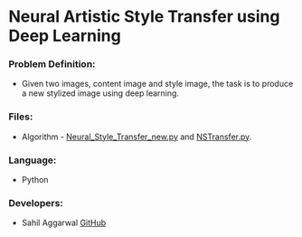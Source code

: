 # Neural Artistic Style Transfer using Deep Learning

### Problem Definition:
- Given two images, content image and style image, the task is to produce a new stylized image using deep learning.

### Files:
- Algorithm - [Neural_Style_Transfer_new.py](https://github.com/sahilee26/Neural-Artistic-Style-Transfer/blob/master/Neural_Style_Transfer_new.py) and [NSTransfer.py](https://github.com/sahilee26/Neural-Artistic-Style-Transfer/blob/master/NSTransfer.py).


### Language:
- Python

### Developers:
- Sahil Aggarwal [GitHub](https://github.com/sahilee26)
